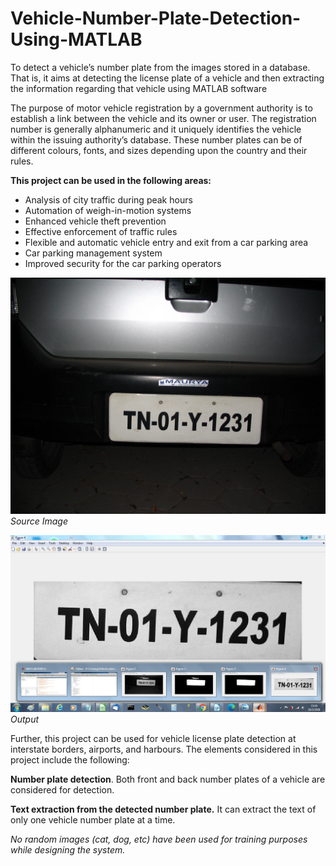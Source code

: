 # Vehicle-Number-Plate-Detection-Using-MATLAB
To detect a vehicle’s number plate from the images stored in a database. That is, it aims at detecting the license plate of a vehicle and then extracting the information regarding that vehicle using MATLAB software


The purpose of motor vehicle registration by a government authority is to establish a link between the vehicle and its owner or user. The registration number is generally alphanumeric and it uniquely identifies the vehicle within the issuing authority’s database. These number plates can be of different colours, fonts, and sizes depending upon the country and their rules.

**This project can be used in the following areas:**

* Analysis of city traffic during peak hours
* Automation of weigh-in-motion systems
* Enhanced vehicle theft prevention
* Effective enforcement of traffic rules
* Flexible and automatic vehicle entry and exit from a car parking area
* Car parking management system
* Improved security for the car parking operators

![alt text](https://github.com/sammathur4/Vehicle-Number-Plate-Detection-Using-MATLAB/blob/main/Vehicle1.jpg)
_Source Image_


![alt text](https://github.com/sammathur4/Vehicle-Number-Plate-Detection-Using-MATLAB/blob/main/Fig1%20Vehicle1_ouput1.jpg)
_Output_

Further, this project can be used for vehicle license plate detection at interstate borders, airports, and harbours. 
The elements considered in this project include the following:

**Number plate detection**. Both front and back number plates of a vehicle are considered for detection.

**Text extraction from the detected number plate.** It can extract the text of only one vehicle number plate at a time.

_No random images (cat, dog, etc) have been used for training purposes while designing the system._
